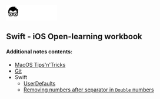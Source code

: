<a href="README.md">
<img src=".readme/assets/codeacademy-white.svg" height="42">
</a>

## Swift - iOS Open-learning workbook

#### Additional notes contents:
- [MacOS Tips'n'Tricks](.readme/pages/macos_tips.md)
- [Git](.readme/pages/git_main.md)
- Swift
    - [UserDefaults](.readme/pages/user_defaults.md)
    - [Removing numbers after separator in <code>Double</code> numbers](.readme/pages/cut_round_doubles.md)